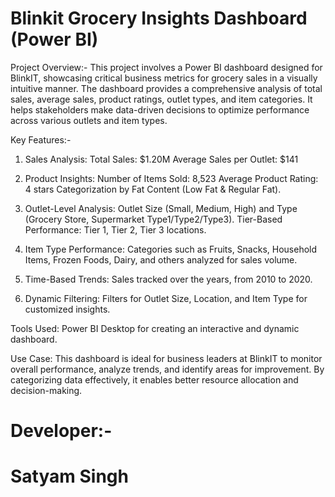  # Blinkit Grocery Insights Dashboard (Power BI)

Project Overview:-
This project involves a Power BI dashboard designed for BlinkIT, showcasing critical business metrics for grocery sales in a visually intuitive manner. The dashboard provides a comprehensive analysis of total sales, average sales, product ratings, outlet types, and item categories. It helps stakeholders make data-driven decisions to optimize performance across various outlets and item types.

Key Features:-
1. Sales Analysis:
Total Sales: $1.20M
Average Sales per Outlet: $141

2. Product Insights:
Number of Items Sold: 8,523
Average Product Rating: 4 stars
Categorization by Fat Content (Low Fat & Regular Fat).

3. Outlet-Level Analysis:
Outlet Size (Small, Medium, High) and Type (Grocery Store, Supermarket Type1/Type2/Type3).
Tier-Based Performance: Tier 1, Tier 2, Tier 3 locations.

4. Item Type Performance:
Categories such as Fruits, Snacks, Household Items, Frozen Foods, Dairy, and others analyzed for sales volume.

5. Time-Based Trends:
Sales tracked over the years, from 2010 to 2020.

7. Dynamic Filtering:
Filters for Outlet Size, Location, and Item Type for customized insights.

Tools Used:
Power BI Desktop for creating an interactive and dynamic dashboard.

Use Case:
This dashboard is ideal for business leaders at BlinkIT to monitor overall performance, analyze trends, and identify areas for improvement. By categorizing data effectively, it enables better resource allocation and decision-making.


# Developer:-
# Satyam Singh
